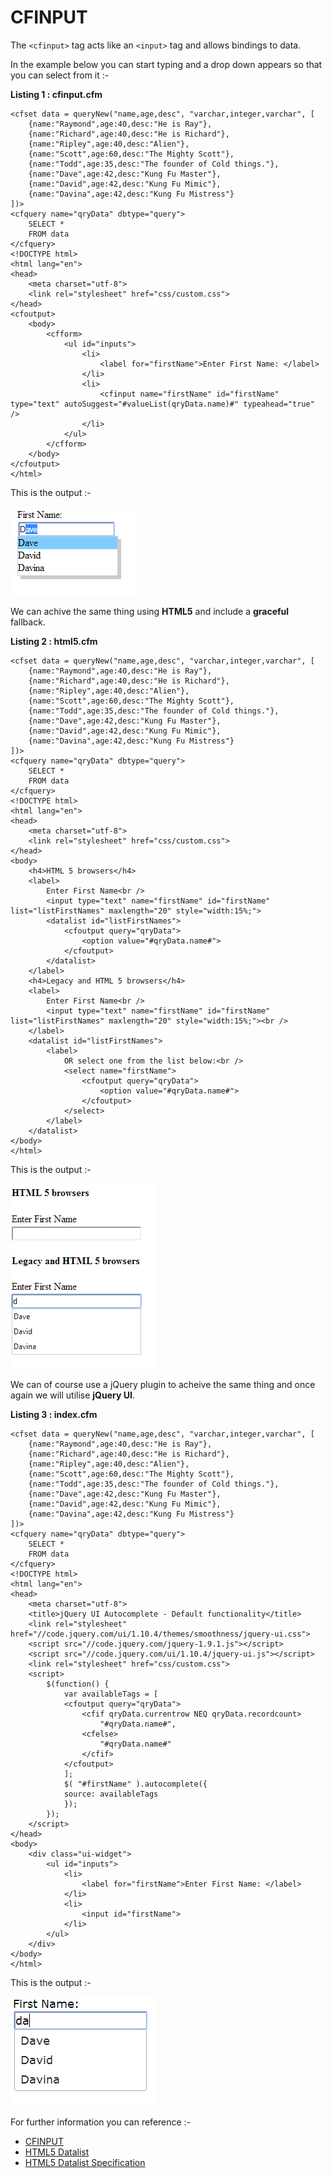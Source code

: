 CFINPUT
===

The `<cfinput>` tag acts like an `<input>` tag and allows bindings to data.

In the example below you can start typing and a drop down appears so that you can select from it :-

**Listing 1 : cfinput.cfm**

    <cfset data = queryNew("name,age,desc", "varchar,integer,varchar", [
        {name:"Raymond",age:40,desc:"He is Ray"},
        {name:"Richard",age:40,desc:"He is Richard"},
        {name:"Ripley",age:40,desc:"Alien"},
        {name:"Scott",age:60,desc:"The Mighty Scott"},
        {name:"Todd",age:35,desc:"The founder of Cold things."},
        {name:"Dave",age:42,desc:"Kung Fu Master"},
        {name:"David",age:42,desc:"Kung Fu Mimic"},
        {name:"Davina",age:42,desc:"Kung Fu Mistress"}
    ])>
    <cfquery name="qryData" dbtype="query">
        SELECT *
        FROM data
    </cfquery>
    <!DOCTYPE html>
    <html lang="en">
    <head>
        <meta charset="utf-8">
        <link rel="stylesheet" href="css/custom.css">
    </head>
    <cfoutput>
        <body>
            <cfform>
                <ul id="inputs">
                    <li>
                        <label for="firstName">Enter First Name: </label>
                    </li>
                    <li>
                        <cfinput name="firstName" id="firstName" type="text" autoSuggest="#valueList(qryData.name)#" typeahead="true" />
                    </li>
                </ul>
            </cfform>
        </body>
    </cfoutput>
    </html>

This is the output :-

![CFINPUT Example](images/input1.png)

We can achive the same thing using **HTML5** and include a **graceful** fallback.

**Listing 2 : html5.cfm**

    <cfset data = queryNew("name,age,desc", "varchar,integer,varchar", [
        {name:"Raymond",age:40,desc:"He is Ray"},
        {name:"Richard",age:40,desc:"He is Richard"},
        {name:"Ripley",age:40,desc:"Alien"},
        {name:"Scott",age:60,desc:"The Mighty Scott"},
        {name:"Todd",age:35,desc:"The founder of Cold things."},
        {name:"Dave",age:42,desc:"Kung Fu Master"},
        {name:"David",age:42,desc:"Kung Fu Mimic"},
        {name:"Davina",age:42,desc:"Kung Fu Mistress"}
    ])>
    <cfquery name="qryData" dbtype="query">
        SELECT *
        FROM data
    </cfquery>
    <!DOCTYPE html>
    <html lang="en">
    <head>
        <meta charset="utf-8">
        <link rel="stylesheet" href="css/custom.css">
    </head>
    <body>
        <h4>HTML 5 browsers</h4>
        <label>
            Enter First Name<br />
            <input type="text" name="firstName" id="firstName" list="listFirstNames" maxlength="20" style="width:15%;">
            <datalist id="listFirstNames">
                <cfoutput query="qryData">
                    <option value="#qryData.name#">
                </cfoutput>
            </datalist>
        </label>
        <h4>Legacy and HTML 5 browsers</h4>
        <label>
            Enter First Name<br />
            <input type="text" name="firstName" id="firstName" list="listFirstNames" maxlength="20" style="width:15%;"><br />
        </label>
        <datalist id="listFirstNames">
            <label>
                OR select one from the list below:<br />
                <select name="firstName">
                    <cfoutput query="qryData">
                        <option value="#qryData.name#">
                    </cfoutput>
                </select>
            </label>
        </datalist>
    </body>
    </html>


This is the output :-

![HTML5 Example](images/input3.png)

We can of course use a jQuery plugin to acheive the same thing and once again we will utilise **jQuery UI**.

**Listing 3 : index.cfm**

    <cfset data = queryNew("name,age,desc", "varchar,integer,varchar", [
        {name:"Raymond",age:40,desc:"He is Ray"},
        {name:"Richard",age:40,desc:"He is Richard"},
        {name:"Ripley",age:40,desc:"Alien"},
        {name:"Scott",age:60,desc:"The Mighty Scott"},
        {name:"Todd",age:35,desc:"The founder of Cold things."},
        {name:"Dave",age:42,desc:"Kung Fu Master"},
        {name:"David",age:42,desc:"Kung Fu Mimic"},
        {name:"Davina",age:42,desc:"Kung Fu Mistress"}
    ])>
    <cfquery name="qryData" dbtype="query">
        SELECT *
        FROM data
    </cfquery>
    <!DOCTYPE html>
    <html lang="en">
    <head>
        <meta charset="utf-8">
        <title>jQuery UI Autocomplete - Default functionality</title>
        <link rel="stylesheet" href="//code.jquery.com/ui/1.10.4/themes/smoothness/jquery-ui.css">
        <script src="//code.jquery.com/jquery-1.9.1.js"></script>
        <script src="//code.jquery.com/ui/1.10.4/jquery-ui.js"></script>
        <link rel="stylesheet" href="css/custom.css">
        <script>
            $(function() {
                var availableTags = [
                <cfoutput query="qryData">
                    <cfif qryData.currentrow NEQ qryData.recordcount>
                        "#qryData.name#",
                    <cfelse>    
                        "#qryData.name#"
                    </cfif>
                </cfoutput>
                ];
                $( "#firstName" ).autocomplete({
                source: availableTags
                });
            });
        </script>
    </head>
    <body>
        <div class="ui-widget">
            <ul id="inputs">
                <li>
                    <label for="firstName">Enter First Name: </label>
                </li>
                <li>
                    <input id="firstName">
                </li>
            </ul>
        </div>
    </body>
    </html>

This is the output :-

![jQuery UI Example](images/input2.png)

For further information you can reference :-

* [CFINPUT](http://livedocs.adobe.com/coldfusion/8/htmldocs/help.html?content=Tags_i_07.html)
* [HTML5 Datalist](http://html5doctor.com/element-index/#d)
* [HTML5 Datalist Specification](http://www.w3.org/html/wg/drafts/html/master/forms.html#the-datalist-element)

